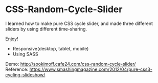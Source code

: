 # CSS-Random-Cycle-Slider

I learned how to make pure CSS cycle slider, and made three different sliders by using different time-sharing.

Enjoy!

- Responsive(desktop, tablet, mobile)
- Using SASS

Demo: http://sookimoff.cafe24.com/css-random-cycle-slider/  
Reference: https://www.smashingmagazine.com/2012/04/pure-css3-cycling-slideshow/
